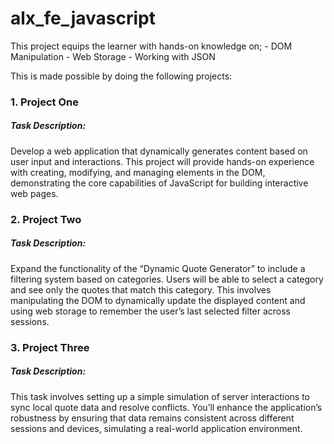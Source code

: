 # alx_fe_javascript

This project equips the learner with hands-on knowledge on;
    - DOM Manipulation
    - Web Storage
    - Working with JSON


This is made possible by doing the following projects:

### 1. Project One

##### Task Description:

Develop a web application that dynamically generates content based on user input and interactions.
This project will provide hands-on experience with creating, modifying, and managing elements in the DOM,
demonstrating the core capabilities of JavaScript for building interactive web pages.



### 2. Project Two

##### Task Description:

Expand the functionality of the “Dynamic Quote Generator” to include a filtering system based on categories.
Users will be able to select a category and see only the quotes that match this category. This involves manipulating
the DOM to dynamically update the displayed content and using web storage to remember the user’s last selected filter
across sessions.



### 3. Project Three

##### Task Description:
This task involves setting up a simple simulation of server interactions to sync local quote data and resolve conflicts.
You’ll enhance the application’s robustness by ensuring that data remains consistent across different sessions and devices,
simulating a real-world application environment.